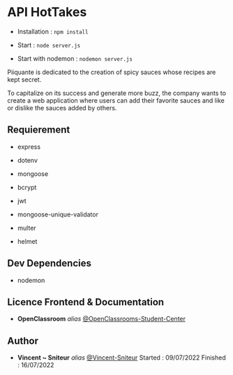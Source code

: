 # API HotTakes

* Installation : `npm install`


* Start : `node server.js`
* Start with nodemon : `nodemon server.js`


Piiquante is dedicated to the creation of spicy sauces whose recipes are kept
secret. 

To capitalize on its success and generate more buzz, the company wants to create a web application where users can add their favorite sauces and like or dislike the sauces added by others.

## Requierement

- express

- dotenv

- mongoose

- bcrypt

- jwt

- mongoose-unique-validator

- multer

- helmet

## Dev Dependencies

- nodemon 

## Licence Frontend & Documentation

* **OpenClassroom** _alias_ [@OpenClassrooms-Student-Center](https://github.com/OpenClassrooms-Student-Center/Web-Developer-P6)

## Author

* **Vincent ~ Sniteur** _alias_ [@Vincent-Sniteur](https://github.com/Vincent-Sniteur)
Started : 09/07/2022
Finished : 16/07/2022